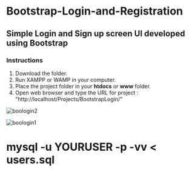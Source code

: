 # Bootstrap-Login-and-Registration

## Simple Login and Sign up screen UI developed using Bootstrap

### Instructions

1. Download the folder.
2. Run XAMPP or WAMP in your computer.
3. Place the project folder in your **htdocs** or **www** folder.
4. Open web browser and type the URL for project : "http://localhost/Projects/BootstrapLogin/"

![boologin2](https://user-images.githubusercontent.com/23145752/34406463-3410387e-ebdf-11e7-91fc-d0546486ba52.png)

![boologin1](https://user-images.githubusercontent.com/23145752/34406464-345ed7d6-ebdf-11e7-8981-48739568b1ca.png)


# mysql -u YOURUSER -p -vv < users.sql
